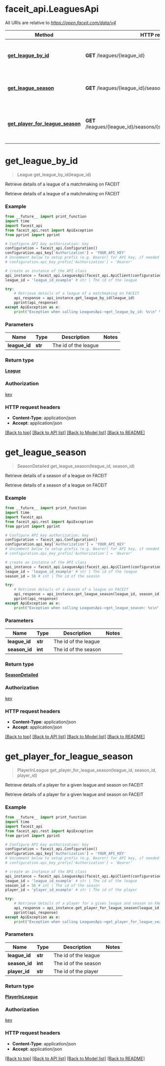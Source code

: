 # faceit_api.LeaguesApi

All URIs are relative to *https://open.faceit.com/data/v4*

Method | HTTP request | Description
------------- | ------------- | -------------
[**get_league_by_id**](LeaguesApi.md#get_league_by_id) | **GET** /leagues/{league_id} | Retrieve details of a league of a matchmaking on FACEIT
[**get_league_season**](LeaguesApi.md#get_league_season) | **GET** /leagues/{league_id}/seasons/{season_id} | Retrieve details of a season of a league on FACEIT
[**get_player_for_league_season**](LeaguesApi.md#get_player_for_league_season) | **GET** /leagues/{league_id}/seasons/{season_id}/players/{player_id} | Retrieve details of a player for a given league and season on FACEIT


# **get_league_by_id**
> League get_league_by_id(league_id)

Retrieve details of a league of a matchmaking on FACEIT

Retrieve details of a league of a matchmaking on FACEIT

### Example
```python
from __future__ import print_function
import time
import faceit_api
from faceit_api.rest import ApiException
from pprint import pprint

# Configure API key authorization: key
configuration = faceit_api.Configuration()
configuration.api_key['Authorization'] = 'YOUR_API_KEY'
# Uncomment below to setup prefix (e.g. Bearer) for API key, if needed
# configuration.api_key_prefix['Authorization'] = 'Bearer'

# create an instance of the API class
api_instance = faceit_api.LeaguesApi(faceit_api.ApiClient(configuration))
league_id = 'league_id_example' # str | The id of the league

try:
    # Retrieve details of a league of a matchmaking on FACEIT
    api_response = api_instance.get_league_by_id(league_id)
    pprint(api_response)
except ApiException as e:
    print("Exception when calling LeaguesApi->get_league_by_id: %s\n" % e)
```

### Parameters

Name | Type | Description  | Notes
------------- | ------------- | ------------- | -------------
 **league_id** | **str**| The id of the league | 

### Return type

[**League**](League.md)

### Authorization

[key](../README.md#key)

### HTTP request headers

 - **Content-Type**: application/json
 - **Accept**: application/json

[[Back to top]](#) [[Back to API list]](../README.md#documentation-for-api-endpoints) [[Back to Model list]](../README.md#documentation-for-models) [[Back to README]](../README.md)

# **get_league_season**
> SeasonDetailed get_league_season(league_id, season_id)

Retrieve details of a season of a league on FACEIT

Retrieve details of a season of a league on FACEIT

### Example
```python
from __future__ import print_function
import time
import faceit_api
from faceit_api.rest import ApiException
from pprint import pprint

# Configure API key authorization: key
configuration = faceit_api.Configuration()
configuration.api_key['Authorization'] = 'YOUR_API_KEY'
# Uncomment below to setup prefix (e.g. Bearer) for API key, if needed
# configuration.api_key_prefix['Authorization'] = 'Bearer'

# create an instance of the API class
api_instance = faceit_api.LeaguesApi(faceit_api.ApiClient(configuration))
league_id = 'league_id_example' # str | The id of the league
season_id = 56 # int | The id of the season

try:
    # Retrieve details of a season of a league on FACEIT
    api_response = api_instance.get_league_season(league_id, season_id)
    pprint(api_response)
except ApiException as e:
    print("Exception when calling LeaguesApi->get_league_season: %s\n" % e)
```

### Parameters

Name | Type | Description  | Notes
------------- | ------------- | ------------- | -------------
 **league_id** | **str**| The id of the league | 
 **season_id** | **int**| The id of the season | 

### Return type

[**SeasonDetailed**](SeasonDetailed.md)

### Authorization

[key](../README.md#key)

### HTTP request headers

 - **Content-Type**: application/json
 - **Accept**: application/json

[[Back to top]](#) [[Back to API list]](../README.md#documentation-for-api-endpoints) [[Back to Model list]](../README.md#documentation-for-models) [[Back to README]](../README.md)

# **get_player_for_league_season**
> PlayerInLeague get_player_for_league_season(league_id, season_id, player_id)

Retrieve details of a player for a given league and season on FACEIT

Retrieve details of a player for a given league and season on FACEIT

### Example
```python
from __future__ import print_function
import time
import faceit_api
from faceit_api.rest import ApiException
from pprint import pprint

# Configure API key authorization: key
configuration = faceit_api.Configuration()
configuration.api_key['Authorization'] = 'YOUR_API_KEY'
# Uncomment below to setup prefix (e.g. Bearer) for API key, if needed
# configuration.api_key_prefix['Authorization'] = 'Bearer'

# create an instance of the API class
api_instance = faceit_api.LeaguesApi(faceit_api.ApiClient(configuration))
league_id = 'league_id_example' # str | The id of the league
season_id = 56 # int | The id of the season
player_id = 'player_id_example' # str | The id of the player

try:
    # Retrieve details of a player for a given league and season on FACEIT
    api_response = api_instance.get_player_for_league_season(league_id, season_id, player_id)
    pprint(api_response)
except ApiException as e:
    print("Exception when calling LeaguesApi->get_player_for_league_season: %s\n" % e)
```

### Parameters

Name | Type | Description  | Notes
------------- | ------------- | ------------- | -------------
 **league_id** | **str**| The id of the league | 
 **season_id** | **int**| The id of the season | 
 **player_id** | **str**| The id of the player | 

### Return type

[**PlayerInLeague**](PlayerInLeague.md)

### Authorization

[key](../README.md#key)

### HTTP request headers

 - **Content-Type**: application/json
 - **Accept**: application/json

[[Back to top]](#) [[Back to API list]](../README.md#documentation-for-api-endpoints) [[Back to Model list]](../README.md#documentation-for-models) [[Back to README]](../README.md)

